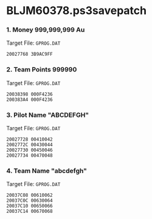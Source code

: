 # BLJM60378.ps3savepatch

### 1. Money 999,999,999 Au

Target File: `GPROG.DAT`

```
20027768 3B9AC9FF
```

### 2. Team Points 999990

Target File: `GPROG.DAT`

```
20038398 000F4236
200383A4 000F4236
```

### 3. Pilot Name "ABCDEFGH"

Target File: `GPROG.DAT`

```
20027728 00410042
2002772C 00430044
20027730 00450046
20027734 00470048
```

### 4. Team Name "abcdefgh"

Target File: `GPROG.DAT`

```
20037C08 00610062
20037C0C 00630064
20037C10 00650066
20037C14 00670068
```

